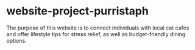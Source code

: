 # website-project-purristaph
The purpose of this website is to connect individuals with local cat cafes and offer lifestyle tips for stress relief, as well as budget-friendly dining options.
